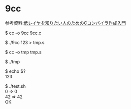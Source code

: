 # 9cc
<p>
  参考資料:<a href="https://www.sigbus.info/compilerbook">低レイヤを知りたい人のためのCコンパイラ作成入門</a>
</p>
<p>$ cc -o 9cc 9cc.c</p>
<p>$ ./9cc 123 > tmp.s</p>
<p>$ cc -o tmp tmp.s</p>
<p>$ ./tmp</p>
<p>$ echo $?<br>
<a>123</a>
</p>
<p>$ ./test.sh<br>
<a>0 => 0</a><br>
<a>42 => 42</a><br>
<a>OK</a>
</p>
